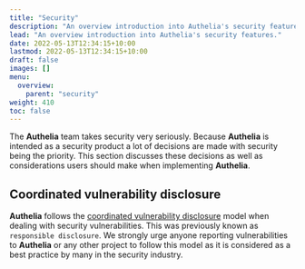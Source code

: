 ```yaml
---
title: "Security"
description: "An overview introduction into Authelia's security features."
lead: "An overview introduction into Authelia's security features."
date: 2022-05-13T12:34:15+10:00
lastmod: 2022-05-13T12:34:15+10:00
draft: false
images: []
menu:
  overview:
    parent: "security"
weight: 410
toc: false
---
```


The **Authelia** team takes security very seriously. Because **Authelia** is intended as a security product a lot of
decisions are made with security being the priority. This section discusses these decisions as well as considerations
users should make when implementing **Authelia**.

## Coordinated vulnerability disclosure

**Authelia** follows the [coordinated vulnerability disclosure](https://en.wikipedia.org/wiki/Coordinated_vulnerability_disclosure)
model when dealing with security vulnerabilities. This was previously known as `responsible disclosure`. We strongly
urge anyone reporting vulnerabilities to **Authelia** or any other project to follow this model as it is considered
as a best practice by many in the security industry.
